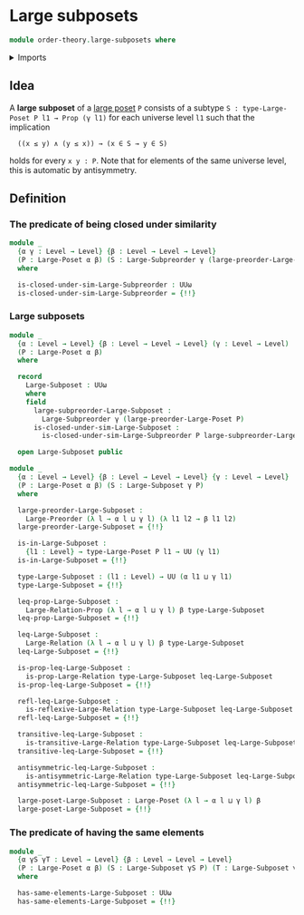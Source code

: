 # Large subposets

```agda
module order-theory.large-subposets where
```

<details><summary>Imports</summary>

```agda
open import foundation.dependent-pair-types
open import foundation.large-binary-relations
open import foundation.logical-equivalences
open import foundation.subtypes
open import foundation.universe-levels

open import order-theory.large-posets
open import order-theory.large-preorders
open import order-theory.large-subpreorders
```

</details>

## Idea

A **large subposet** of a [large poset](order-theory.large-posets.md) `P`
consists of a subtype `S : type-Large-Poset P l1 → Prop (γ l1)` for each
universe level `l1` such that the implication

```text
  ((x ≤ y) ∧ (y ≤ x)) → (x ∈ S → y ∈ S)
```

holds for every `x y : P`. Note that for elements of the same universe level,
this is automatic by antisymmetry.

## Definition

### The predicate of being closed under similarity

```agda
module _
  {α γ : Level → Level} {β : Level → Level → Level}
  (P : Large-Poset α β) (S : Large-Subpreorder γ (large-preorder-Large-Poset P))
  where

  is-closed-under-sim-Large-Subpreorder : UUω
  is-closed-under-sim-Large-Subpreorder = {!!}
```

### Large subposets

```agda
module _
  {α : Level → Level} {β : Level → Level → Level} (γ : Level → Level)
  (P : Large-Poset α β)
  where

  record
    Large-Subposet : UUω
    where
    field
      large-subpreorder-Large-Subposet :
        Large-Subpreorder γ (large-preorder-Large-Poset P)
      is-closed-under-sim-Large-Subposet :
        is-closed-under-sim-Large-Subpreorder P large-subpreorder-Large-Subposet

  open Large-Subposet public

module _
  {α : Level → Level} {β : Level → Level → Level} {γ : Level → Level}
  (P : Large-Poset α β) (S : Large-Subposet γ P)
  where

  large-preorder-Large-Subposet :
    Large-Preorder (λ l → α l ⊔ γ l) (λ l1 l2 → β l1 l2)
  large-preorder-Large-Subposet = {!!}

  is-in-Large-Subposet :
    {l1 : Level} → type-Large-Poset P l1 → UU (γ l1)
  is-in-Large-Subposet = {!!}

  type-Large-Subposet : (l1 : Level) → UU (α l1 ⊔ γ l1)
  type-Large-Subposet = {!!}

  leq-prop-Large-Subposet :
    Large-Relation-Prop (λ l → α l ⊔ γ l) β type-Large-Subposet
  leq-prop-Large-Subposet = {!!}

  leq-Large-Subposet :
    Large-Relation (λ l → α l ⊔ γ l) β type-Large-Subposet
  leq-Large-Subposet = {!!}

  is-prop-leq-Large-Subposet :
    is-prop-Large-Relation type-Large-Subposet leq-Large-Subposet
  is-prop-leq-Large-Subposet = {!!}

  refl-leq-Large-Subposet :
    is-reflexive-Large-Relation type-Large-Subposet leq-Large-Subposet
  refl-leq-Large-Subposet = {!!}

  transitive-leq-Large-Subposet :
    is-transitive-Large-Relation type-Large-Subposet leq-Large-Subposet
  transitive-leq-Large-Subposet = {!!}

  antisymmetric-leq-Large-Subposet :
    is-antisymmetric-Large-Relation type-Large-Subposet leq-Large-Subposet
  antisymmetric-leq-Large-Subposet = {!!}

  large-poset-Large-Subposet : Large-Poset (λ l → α l ⊔ γ l) β
  large-poset-Large-Subposet = {!!}
```

### The predicate of having the same elements

```agda
module _
  {α γS γT : Level → Level} {β : Level → Level → Level}
  (P : Large-Poset α β) (S : Large-Subposet γS P) (T : Large-Subposet γT P)
  where

  has-same-elements-Large-Subposet : UUω
  has-same-elements-Large-Subposet = {!!}
```
